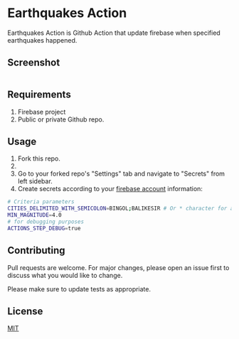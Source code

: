# Earthquakes Action

Earthquakes Action is Github Action that update firebase when specified earthquakes happened.

## Screenshot

![]()

## Requirements

1. Firebase project
2. Public or private Github repo.

## Usage

1. Fork this repo.
2. 
3. Go to your forked repo's "Settings" tab and navigate to "Secrets" from left sidebar.
4. Create secrets according to your [firebase account]() information:

```bash
# Criteria parameters
CITIES_DELIMITED_WITH_SEMICOLON=BINGOL;BALIKESIR # Or * character for all cities
MIN_MAGNITUDE=4.0
# for debugging purposes
ACTIONS_STEP_DEBUG=true
```

## Contributing

Pull requests are welcome. For major changes, please open an issue first to discuss what you would like to change.

Please make sure to update tests as appropriate.

## License

[MIT](https://choosealicense.com/licenses/mit/)